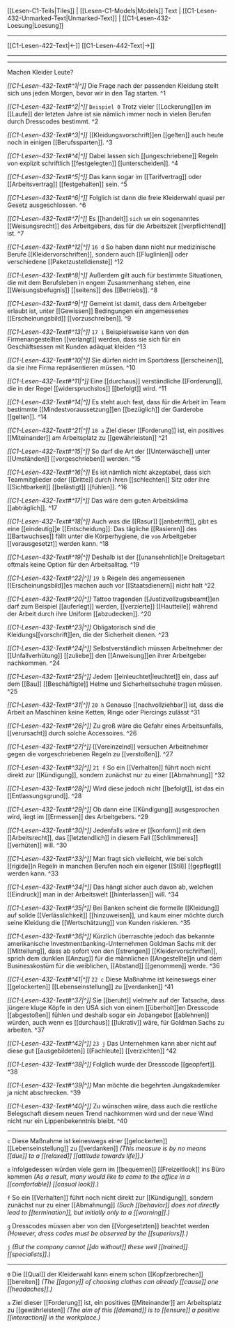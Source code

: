    [[Lesen-C1-Teils|Tiles]] | [[Lesen-C1-Models|Models]]
   Text  | [[C1-Lesen-432-Unmarked-Text|Unmarked-Text]] | [[C1-Lesen-432-Loesung|Loesung]]    

---

   [[C1-Lesen-422-Text|←]]          [[C1-Lesen-442-Text|→]]   

---
---

Machen Kleider Leute?

*[[C1-Lesen-432-Text#^1|^]]* Die Frage nach der passenden Kleidung stellt sich uns jeden Morgen, bevor wir in den Tag starten. ^1

*[[C1-Lesen-432-Text#^2|^]]* `Beispiel 0` Trotz vieler [[Lockerung]]en im [[Laufe]] der letzten Jahre ist sie nämlich immer noch in vielen Berufen durch Dresscodes bestimmt. ^2

*[[C1-Lesen-432-Text#^3|^]]* [[Kleidungsvorschrift]]en [[gelten]] auch heute noch in einigen [[Berufssparten]]. ^3

*[[C1-Lesen-432-Text#^4|^]]* Dabei lassen sich [[ungeschriebene]] Regeln von explizit schriftlich [[festgelegten]] [[unterscheiden]]. ^4

*[[C1-Lesen-432-Text#^5|^]]* Das kann sogar im [[Tarifvertrag]] oder [[Arbeitsvertrag]] [[festgehalten]] sein. ^5

*[[C1-Lesen-432-Text#^6|^]]* Folglich ist dann die freie Kleiderwahl quasi per Gesetz ausgeschlossen. ^6

*[[C1-Lesen-432-Text#^7|^]]* Es [[handelt]] `sich` `um` ein sogenanntes [[Weisungsrecht]] des Arbeitgebers, das für die Arbeitszeit [[verpflichtend]] ist. ^7

*[[C1-Lesen-432-Text#^12|^]]* `16 d` So haben dann nicht nur medizinische Berufe [[Kleidervorschriften]], sondern auch [[Fluglinien]] oder verschiedene [[Paketzustelldienste]] ^12

*[[C1-Lesen-432-Text#^8|^]]* Außerdem gilt auch für bestimmte Situationen, die mit dem Berufsleben in engem Zusammenhang stehen, eine [[Weisungsbefugnis]] [[seitens]] des [[Betriebs]]. ^8

*[[C1-Lesen-432-Text#^9|^]]* Gemeint ist damit, dass dem Arbeitgeber erlaubt ist, unter [[Gewissen]] Bedingungen ein angemessenes [[Erscheinungsbild]] [[vorzuschreiben]]. ^9

*[[C1-Lesen-432-Text#^13|^]]* `17 i` Beispielsweise kann von den Firmenangestellten [[verlangt]] werden, dass sie sich für ein Geschäftsessen mit Kunden adäquat kleiden ^13

*[[C1-Lesen-432-Text#^10|^]]* Sie dürfen nicht im Sportdress [[erscheinen]], da sie ihre Firma repräsentieren müssen. ^10

*[[C1-Lesen-432-Text#^11|^]]* Eine [[durchaus]] verständliche [[Forderung]], die in der Regel [[widerspruchslos]] [[befolgt]] wird. ^11



*[[C1-Lesen-432-Text#^14|^]]* Es steht auch fest, dass für die Arbeit im Team bestimmte [[Mindestvoraussetzung]]en [[bezüglich]] der Garderobe [[gelten]]. ^14

*[[C1-Lesen-432-Text#^21|^]]* `18 a` Ziel dieser [[Forderung]] ist, ein positives [[Miteinander]] am Arbeitsplatz zu [[gewährleisten]] ^21

*[[C1-Lesen-432-Text#^15|^]]* So darf die Art der [[Unterwäsche]] unter [[Umständen]] [[vorgeschrieben]] werden. ^15

*[[C1-Lesen-432-Text#^16|^]]* Es ist nämlich nicht akzeptabel, dass sich Teammitglieder oder [[Dritte]] durch ihren [[schlechten]] Sitz oder ihre [[Sichtbarkeit]] [[belästigt]] [[fühlen]]. ^16

*[[C1-Lesen-432-Text#^17|^]]* Das wäre dem guten Arbeitsklima [[abträglich]]. ^17

*[[C1-Lesen-432-Text#^18|^]]* Auch was die [[Rasur]] [[anbetrifft]], gibt es eine [[eindeutig]]e [[Entscheidung]]: Das tägliche [[Rasieren]] des [[Bartwuchses]] fällt unter die Körperhygiene, die `vom` Arbeitgeber [[vorausgesetzt]] werden kann. ^18

*[[C1-Lesen-432-Text#^19|^]]* Deshalb ist der [[unansehnlich]]e Dreitagebart oftmals keine Option für den Arbeitsalltag. ^19

*[[C1-Lesen-432-Text#^22|^]]* `19 b` Regeln des angemessenen [[Erscheinungsbild]]es machen auch vor [[Staatsdienern]] nicht halt ^22

*[[C1-Lesen-432-Text#^20|^]]* Tattoo tragenden [[Justizvollzugsbeamt]]en darf zum Beispiel [[auferlegt]] werden, [[verzierte]] [[Hautteile]] während der Arbeit durch ihre Uniform [[abzudecken]]. ^20


*[[C1-Lesen-432-Text#^23|^]]* Obligatorisch sind die Kleidungs[[vorschrift]]en, die der Sicherheit dienen. ^23

*[[C1-Lesen-432-Text#^24|^]]* Selbstverständlich müssen Arbeitnehmer der [[Unfallverhütung]] [[zuliebe]] den [[Anweisung]]en ihrer Arbeitgeber nachkommen. ^24

*[[C1-Lesen-432-Text#^25|^]]* Jedem [[einleuchtet|leuchtet]] ein, dass auf dem [[Bau]] [[Beschäftigte]] Helme und Sicherheitsschuhe tragen müssen. ^25

*[[C1-Lesen-432-Text#^31|^]]* `20 h` Genauso [[nachvollziehbar]] ist, dass die Arbeit an Maschinen keine Ketten, Ringe oder Piercings zulässt ^31

*[[C1-Lesen-432-Text#^26|^]]*  Zu groß wäre die Gefahr eines Arbeitsunfalls, [[verursacht]] durch solche Accessoires. ^26

*[[C1-Lesen-432-Text#^27|^]]* [[Vereinzelnd]] versuchen Arbeitnehmer gegen die vorgeschriebenen Regeln zu [[verstoßen]]. ^27

*[[C1-Lesen-432-Text#^32|^]]* `21 f` So ein [[Verhalten]] führt noch nicht direkt zur [[Kündigung]], sondern zunächst nur zu einer [[Abmahnung]] ^32

*[[C1-Lesen-432-Text#^28|^]]* Wird diese jedoch nicht [[befolgt]], ist das ein [[Entlassungsgrund]]. ^28

*[[C1-Lesen-432-Text#^29|^]]* Ob dann eine [[Kündigung]] ausgesprochen wird, liegt im [[Ermessen]] des Arbeitgebers. ^29

*[[C1-Lesen-432-Text#^30|^]]* Jedenfalls wäre er [[konform]] mit dem [[Arbeitsrecht]], das [[letztendlich]] in diesem Fall [[Schlimmeres]] [[verhüten]] will. ^30



*[[C1-Lesen-432-Text#^33|^]]* Man fragt sich vielleicht, wie bei solch [[rigide]]n Regeln in manchen Berufen noch ein eigener [[Stil]] [[gepflegt]] werden kann. ^33

*[[C1-Lesen-432-Text#^34|^]]* Das hängt sicher auch davon ab, welchen [[Eindruck]] man in der Arbeitswelt [[hinterlassen]] will. ^34

*[[C1-Lesen-432-Text#^35|^]]* Bei Banken scheint die formelle [[Kleidung]] auf solide [[Verlässlichkeit]] [[hinzuweisen]], und kaum einer möchte durch seine Kleidung die [[Wertschätzung]] von Kunden riskieren. ^35

*[[C1-Lesen-432-Text#^36|^]]* Kürzlich überraschte jedoch das bekannte amerikanische Investmentbanking-Unternehmen Goldman Sachs mit der [[Mitteilung]], dass ab sofort von den [[strengen]] [[Kleidervorschriften]], sprich dem dunklen [[Anzug]] für die männlichen [[Angestellte]]n und dem Businesskostüm für die weiblichen, [[Abstand]] [[genommen]] werde. ^36

*[[C1-Lesen-432-Text#^41|^]]* `22 с` Diese Maßnahme ist keineswegs einer [[gelockerten]] [[Lebenseinstellung]] zu [[verdanken]] ^41

*[[C1-Lesen-432-Text#^37|^]]*  Sie [[beruht]] vielmehr auf der Tatsache, dass jüngere kluge Köpfe in den USA sich von einem [[überholt]]en Dresscode [[abgestoßen]] fühlen und deshalb sogar ein Jobangebot [[ablehnen]] würden, auch wenn es [[durchaus]] [[lukrativ]] wäre, für Goldman Sachs zu arbeiten. ^37

*[[C1-Lesen-432-Text#^42|^]]* `23 j` Das Unternehmen kann aber nicht auf diese gut [[ausgebildeten]] [[Fachleute]] [[verzichten]] ^42

*[[C1-Lesen-432-Text#^38|^]]*  Folglich wurde der Dresscode [[geopfert]]. ^38

*[[C1-Lesen-432-Text#^39|^]]* Man möchte die begehrten Jungakademiker ja nicht abschrecken. ^39

*[[C1-Lesen-432-Text#^40|^]]* Zu wünschen wäre, dass auch die restliche Belegschaft diesem neuen Trend nachkommen wird und der neue Wind nicht nur ein Lippenbekenntnis bleibt. ^40


---

`c` Diese Maßnahme ist keineswegs einer [[gelockerten]] [[Lebenseinstellung]] zu [[verdanken]]
*(This measure is by no means [[due]] to a [[relaxed]] [[attitude towards life]].)*

`e` Infolgedessen würden viele gern im [[bequemen]] [[Freizeitlook]] ins Büro kommen
*(As a result, many would like to come to the office in a [[comfortable]] [[casual look]].)*

`f` So ein [[Verhalten]] führt noch nicht direkt zur [[Kündigung]], sondern zunächst nur zu einer [[Abmahnung]]
*(Such [[behavior]] does not directly lead to [[termination]], but initially only to a [[warning]].)*

`g` Dresscodes müssen aber von den [[Vorgesetzten]] beachtet werden
*(However, dress codes must be observed by the [[superiors]].)*

`j` 
*(But the company cannot [[do without]] these well [[trained]] [[specialists]].)*


---

`0` Die [[Qual]] der Kleiderwahl kann einem schon [[Kopfzerbrechen]] [[bereiten]]
*(The [[agony]] of choosing clothes can already [[cause]] one [[headaches]].)*

`a` Ziel dieser [[Forderung]] ist, ein positives [[Miteinander]] am Arbeitsplatz zu [[gewährleisten]]
*(The aim of this [[demand]] is to [[ensure]] a positive [[interaction]] in the workplace.)*